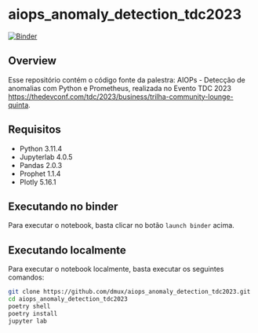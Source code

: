 # aiops_anomaly_detection_tdc2023

[![Binder](https://mybinder.org/badge_logo.svg)](https://mybinder.org/v2/gh/dmux/aiops_anomaly_detection_tdc2023/main?labpath=outlier.ipynb)

## Overview

Esse repositório contém o código fonte da palestra: AIOPs - Detecção de anomalias com Python e Prometheus,  realizada no Evento TDC 2023 <https://thedevconf.com/tdc/2023/business/trilha-community-lounge-quinta>.

## Requisitos

- Python 3.11.4
- Jupyterlab 4.0.5
- Pandas 2.0.3
- Prophet 1.1.4
- Plotly 5.16.1

## Executando no binder

Para executar o notebook, basta clicar no botão `launch binder` acima.

## Executando localmente

Para executar o notebook localmente, basta executar os seguintes comandos:

```bash
git clone https://github.com/dmux/aiops_anomaly_detection_tdc2023.git
cd aiops_anomaly_detection_tdc2023
poetry shell
poetry install
jupyter lab
```
